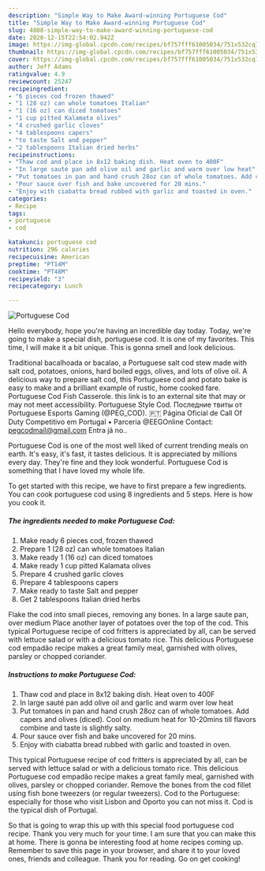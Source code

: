 ```yaml
---
description: "Simple Way to Make Award-winning Portuguese Cod"
title: "Simple Way to Make Award-winning Portuguese Cod"
slug: 4808-simple-way-to-make-award-winning-portuguese-cod
date: 2020-12-15T22:54:02.942Z
image: https://img-global.cpcdn.com/recipes/bf757fff61005034/751x532cq70/portuguese-cod-recipe-main-photo.jpg
thumbnail: https://img-global.cpcdn.com/recipes/bf757fff61005034/751x532cq70/portuguese-cod-recipe-main-photo.jpg
cover: https://img-global.cpcdn.com/recipes/bf757fff61005034/751x532cq70/portuguese-cod-recipe-main-photo.jpg
author: Jeff Adams
ratingvalue: 4.9
reviewcount: 25247
recipeingredient:
- "6 pieces cod frozen thawed"
- "1 (28 oz) can whole tomatoes Italian"
- "1 (16 oz) can diced tomatoes"
- "1 cup pitted Kalamata olives"
- "4 crushed garlic cloves"
- "4 tablespoons capers"
- "to taste Salt and pepper"
- "2 tablespoons Italian dried herbs"
recipeinstructions:
- "Thaw cod and place in 8x12 baking dish. Heat oven to 400F"
- "In large sauté pan add olive oil and garlic and warm over low heat"
- "Put tomatoes in pan and hand crush 28oz can of whole tomatoes. Add capers and olives (diced). Cool on medium heat for 10-20mins till flavors combine and taste is slightly salty."
- "Pour sauce over fish and bake uncovered for 20 mins."
- "Enjoy with ciabatta bread rubbed with garlic and toasted in oven."
categories:
- Recipe
tags:
- portuguese
- cod

katakunci: portuguese cod 
nutrition: 296 calories
recipecuisine: American
preptime: "PT14M"
cooktime: "PT48M"
recipeyield: "3"
recipecategory: Lunch

---
```



![Portuguese Cod](https://img-global.cpcdn.com/recipes/bf757fff61005034/751x532cq70/portuguese-cod-recipe-main-photo.jpg)

Hello everybody, hope you're having an incredible day today. Today, we're going to make a special dish, portuguese cod. It is one of my favorites. This time, I will make it a bit unique. This is gonna smell and look delicious.

Traditional bacalhoada or bacalao, a Portuguese salt cod stew made with salt cod, potatoes, onions, hard boiled eggs, olives, and lots of olive oil. A delicious way to prepare salt cod, this Portuguese cod and potato bake is easy to make and a brilliant example of rustic, home cooked fare. Portuguese Cod Fish Casserole. this link is to an external site that may or may not meet accessibility. Portuguese Style Cod. Последние твиты от Portuguese Esports Gaming (@PEG_COD). 🇵🇹 Página Oficial de Call Of Duty Competitivo em Portugal • Parceria @EEGOnline Contact: pegcodmail@gmail.com Entra já no..

Portuguese Cod is one of the most well liked of current trending meals on earth. It's easy, it's fast, it tastes delicious. It is appreciated by millions every day. They're fine and they look wonderful. Portuguese Cod is something that I have loved my whole life.


To get started with this recipe, we have to first prepare a few ingredients. You can cook portuguese cod using 8 ingredients and 5 steps. Here is how you cook it.

<!--inarticleads1-->

##### The ingredients needed to make Portuguese Cod:

1. Make ready 6 pieces cod, frozen thawed
1. Prepare 1 (28 oz) can whole tomatoes Italian
1. Make ready 1 (16 oz) can diced tomatoes
1. Make ready 1 cup pitted Kalamata olives
1. Prepare 4 crushed garlic cloves
1. Prepare 4 tablespoons capers
1. Make ready to taste Salt and pepper
1. Get 2 tablespoons Italian dried herbs


Flake the cod into small pieces, removing any bones. In a large saute pan, over medium Place another layer of potatoes over the top of the cod. This typical Portuguese recipe of cod fritters is appreciated by all, can be served with lettuce salad or with a delicious tomato rice. This delicious Portuguese cod empadão recipe makes a great family meal, garnished with olives, parsley or chopped coriander. 

<!--inarticleads2-->

##### Instructions to make Portuguese Cod:

1. Thaw cod and place in 8x12 baking dish. Heat oven to 400F
1. In large sauté pan add olive oil and garlic and warm over low heat
1. Put tomatoes in pan and hand crush 28oz can of whole tomatoes. Add capers and olives (diced). Cool on medium heat for 10-20mins till flavors combine and taste is slightly salty.
1. Pour sauce over fish and bake uncovered for 20 mins.
1. Enjoy with ciabatta bread rubbed with garlic and toasted in oven.


This typical Portuguese recipe of cod fritters is appreciated by all, can be served with lettuce salad or with a delicious tomato rice. This delicious Portuguese cod empadão recipe makes a great family meal, garnished with olives, parsley or chopped coriander. Remove the bones from the cod fillet using fish bone tweezers (or regular tweezers). Cod to the Portuguese: especially for those who visit Lisbon and Oporto you can not miss it. Cod is the typical dish of Portugal. 

So that is going to wrap this up with this special food portuguese cod recipe. Thank you very much for your time. I am sure that you can make this at home. There is gonna be interesting food at home recipes coming up. Remember to save this page in your browser, and share it to your loved ones, friends and colleague. Thank you for reading. Go on get cooking!
